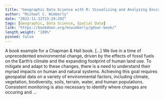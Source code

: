 ```yaml
---
title: "Geographic Data Science with R: Visualizing and Analyzing Environmental Change"
author: "Michael C. Wimberly"
date: "2022-11-12T23:19:29Z"
tags: [Geographic, Data Science, Spatial Data]
link: "https://bookdown.org/mcwimberly/gdswr-book/"
length_weight: "100%"
pinned: false
---
```


A book example for a Chapman & Hall book. [...] We live in a time of unprecedented environmental change, driven by the effects of fossil fuels on the Earth’s climate and the expanding footprint of human land use. To mitigate and adapt to these changes, there is a need to understand their myriad impacts on human and natural systems. Achieving this goal requires geospatial data on a variety of environmental factors, including climate, vegetation, biodiversity, soils, terrain, water, and human populations. Consistent monitoring is also necessary to identify where changes are occuring and ...
